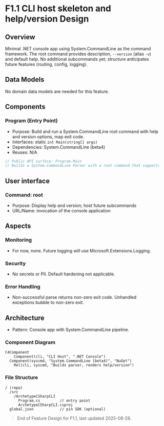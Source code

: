 # F1.1 CLI host skeleton and help/version Design 

## Overview

Minimal .NET console app using System.CommandLine as the command framework. The root command provides description, `--version` (alias `-v`) and default help. No additional subcommands yet; structure anticipates future features (routing, config, logging).

## Data Models

No domain data models are needed for this feature.

## Components

### Program (Entry Point)

- Purpose: Build and run a System.CommandLine root command with help and version options, map exit code.
- Interfaces: static `int Main(string[] args)`
- Dependencies: System.CommandLine (beta4)
- Reuses: N/A

```csharp
// Public API surface: Program.Main
// Builds a System.CommandLine Parser with a root command that supports --help and --version.
```

## User interface

### Command: root

- Purpose: Display help and version; host future subcommands
- URL/Name: invocation of the console application

## Aspects

### Monitoring

- For now, none. Future logging will use Microsoft.Extensions.Logging.

### Security

- No secrets or PII. Default hardening not applicable.

### Error Handling

- Non-successful parse returns non-zero exit code. Unhandled exceptions bubble to non-zero exit.

## Architecture

- Pattern: Console app with System.CommandLine pipeline.

### Component Diagram

```mermaid
C4Component
    Component(cli, "CLI Host", ".NET Console")
  Component(syscmd, "System.CommandLine (beta4)", "NuGet")
    Rel(cli, syscmd, "Builds parser, renders help/version")
```

### File Structure

```plaintext
/ (repo)
  /src
    /ArchetypeCSharpCLI
      Program.cs         // entry point
      ArchetypeCSharpCLI.csproj
  global.json            // pin SDK (optional)
```

> End of Feature Design for F1.1, last updated 2025-08-28.
